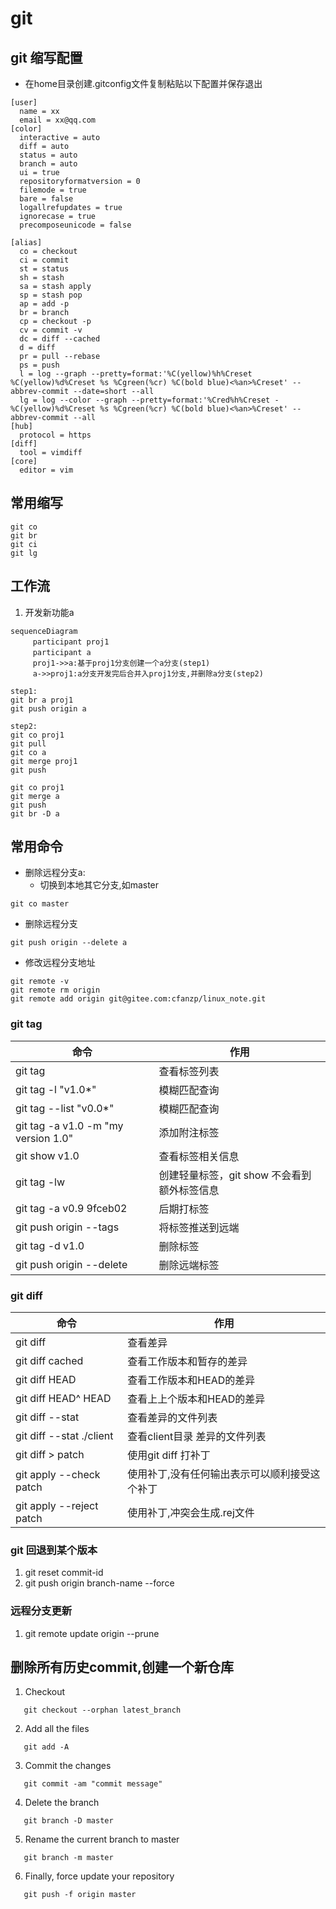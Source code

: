 # git

## git 缩写配置
- 在home目录创建.gitconfig文件复制粘贴以下配置并保存退出

```
[user]
  name = xx
  email = xx@qq.com
[color]
  interactive = auto
  diff = auto
  status = auto
  branch = auto
  ui = true
  repositoryformatversion = 0
  filemode = true
  bare = false
  logallrefupdates = true
  ignorecase = true
  precomposeunicode = false

[alias]
  co = checkout
  ci = commit
  st = status
  sh = stash
  sa = stash apply
  sp = stash pop
  ap = add -p
  br = branch
  cp = checkout -p
  cv = commit -v
  dc = diff --cached
  d = diff
  pr = pull --rebase
  ps = push
  l = log --graph --pretty=format:'%C(yellow)%h%Creset %C(yellow)%d%Creset %s %Cgreen(%cr) %C(bold blue)<%an>%Creset' --abbrev-commit --date=short --all
  lg = log --color --graph --pretty=format:'%Cred%h%Creset -%C(yellow)%d%Creset %s %Cgreen(%cr) %C(bold blue)<%an>%Creset' --abbrev-commit --all
[hub]
  protocol = https
[diff]
  tool = vimdiff
[core]
  editor = vim
```

## 常用缩写
```
git co
git br
git ci
git lg
```

## 工作流
1. 开发新功能a
```mermaid
sequenceDiagram
　　　participant proj1
　　　participant a
　　　proj1->>a:基于proj1分支创建一个a分支(step1)
　　　a->>proj1:a分支开发完后合并入proj1分支,并删除a分支(step2)
```

```
step1:
git br a proj1
git push origin a

step2:
git co proj1
git pull
git co a
git merge proj1
git push

git co proj1
git merge a
git push
git br -D a
```

## 常用命令
- 删除远程分支a:
  - 切换到本地其它分支,如master
```
git co master
```
  - 删除远程分支
```
git push origin --delete a
```

- 修改远程分支地址
```
git remote -v
git remote rm origin
git remote add origin git@gitee.com:cfanzp/linux_note.git
```

### git tag
命令                                | 作用
--                                  | --
git tag                             | 查看标签列表
git tag -l "v1.0*"                  | 模糊匹配查询
git tag --list "v0.0*"              | 模糊匹配查询
git tag -a v1.0 -m "my version 1.0" | 添加附注标签
git show v1.0                       | 查看标签相关信息
git tag -lw                         | 创建轻量标签，git show 不会看到额外标签信息
git tag -a v0.9 9fceb02             | 后期打标签
git push origin --tags              | 将标签推送到远端
git tag -d v1.0                     | 删除标签
git push origin --delete <tagname>  | 删除远端标签

### git diff
命令                     | 作用
--                       | --
git diff                 | 查看差异
git diff cached          | 查看工作版本和暂存的差异
git diff HEAD            | 查看工作版本和HEAD的差异
git diff HEAD^ HEAD      | 查看上上个版本和HEAD的差异
git diff --stat          | 查看差异的文件列表
git diff --stat ./client | 查看client目录 差异的文件列表
git diff > patch         | 使用git diff 打补丁
git apply --check patch  | 使用补丁,没有任何输出表示可以顺利接受这个补丁
git apply --reject patch | 使用补丁,冲突会生成.rej文件

### git 回退到某个版本
1. git reset commit-id
2. git push origin branch-name --force


### 远程分支更新
1. git remote update origin --prune
## 删除所有历史commit,创建一个新仓库
1. Checkout
```
   git checkout --orphan latest_branch
```

2. Add all the files
```
   git add -A
```

3. Commit the changes
```
   git commit -am "commit message"
```

4. Delete the branch
```
   git branch -D master
```

5. Rename the current branch to master
```
   git branch -m master
```

6. Finally, force update your repository
```
   git push -f origin master
```

